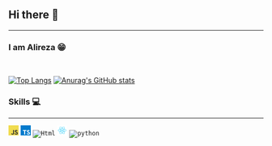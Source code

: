 ## Hi there 👋
<hr>

### I am Alireza 😁

<br>


[![Top Langs](https://github-readme-stats.vercel.app/api/top-langs/?username=Alirezamajidiyan&theme=midnight-purple)](https://github.com/anuraghazra/github-readme-stats)
[![Anurag's GitHub stats](https://github-readme-stats.vercel.app/api?username=Alirezamajidiyan&theme=midnight-purple&show_icons=true&line_height=33)](https://github.com/anuraghazra/github-readme-stats)

### Skills 💻
<hr>
<code><img height="20" alt="javascript" src="https://raw.githubusercontent.com/github/explore/80688e429a7d4ef2fca1e82350fe8e3517d3494d/topics/javascript/javascript.png"></code>
<code><img height="20" alt="typescript" src="https://raw.githubusercontent.com/github/explore/80688e429a7d4ef2fca1e82350fe8e3517d3494d/topics/typescript/typescript.png"></code>
<code><img height="20" alt="Html" src="[https://raw.githubusercontent.com/github/explore/80688e429a7d4ef2fca1e82350fe8e3517d3494d/topics/typescript/typescript.png](https://raw.githubusercontent.com/github/explore/80688e429a7d4ef2fca1e82350fe8e3517d3494d/topics/html/html.png)"></code>
<code><img height="20" alt="react" src="https://raw.githubusercontent.com/github/explore/80688e429a7d4ef2fca1e82350fe8e3517d3494d/topics/react/react.png"></code>
<code><img height="20" alt="python" src="https://raw.githubusercontent.com/bablubambal/All_logo_and_pictures/1ac69ce5fbc389725f16f989fa53c62d6e1b4883/programming%20languages/python.svg"></code>



